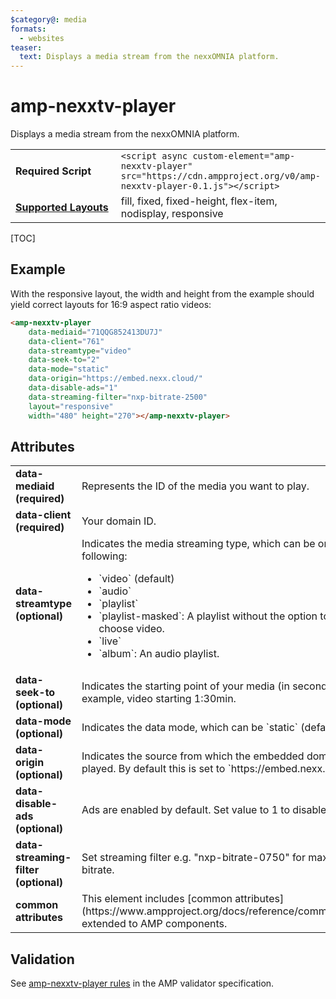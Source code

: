 ```yaml
---
$category@: media
formats:
  - websites
teaser:
  text: Displays a media stream from the nexxOMNIA platform.
---
```

<!---
Copyright 2017 The AMP HTML Authors. All Rights Reserved.

Licensed under the Apache License, Version 2.0 (the "License");
you may not use this file except in compliance with the License.
You may obtain a copy of the License at

      http://www.apache.org/licenses/LICENSE-2.0

Unless required by applicable law or agreed to in writing, software
distributed under the License is distributed on an "AS-IS" BASIS,
WITHOUT WARRANTIES OR CONDITIONS OF ANY KIND, either express or implied.
See the License for the specific language governing permissions and
limitations under the License.
-->

# amp-nexxtv-player

Displays a media stream from the nexxOMNIA platform.

<table>
  <tr>
    <td width="40%"><strong>Required Script</strong></td>
    <td><code>&lt;script async custom-element="amp-nexxtv-player" src="https://cdn.ampproject.org/v0/amp-nexxtv-player-0.1.js">&lt;/script></code></td>
  </tr>
  <tr>
    <td class="col-fourty"><strong><a href="https://www.ampproject.org/docs/guides/responsive/control_layout.html">Supported Layouts</a></strong></td>
    <td>fill, fixed, fixed-height, flex-item, nodisplay, responsive</td>
  </tr>
</table>

[TOC]

## Example

With the responsive layout, the width and height from the example should yield correct layouts for 16:9 aspect ratio videos:

```html
<amp-nexxtv-player
    data-mediaid="71QQG852413DU7J"
    data-client="761"
    data-streamtype="video"
    data-seek-to="2"
    data-mode="static"
    data-origin="https://embed.nexx.cloud/"
    data-disable-ads="1"
    data-streaming-filter="nxp-bitrate-2500"
    layout="responsive"
    width="480" height="270"></amp-nexxtv-player>
```

## Attributes

<table>
  <tr>
    <td width="40%"><strong>data-mediaid (required)</strong></td>
    <td>Represents the ID of the media you want to play.</td>
  </tr>
  <tr>
    <td width="40%"><strong>data-client (required)</strong></td>
    <td>Your domain ID.</td>
  </tr>
  <tr>
    <td width="40%"><strong>data-streamtype (optional)</strong></td>
    <td>
      Indicates the media streaming type, which can be one of the following:
      <ul>
          <li>`video` (default)</li>
          <li>`audio`</li>
          <li>`playlist`</li>
          <li>`playlist-masked`: A playlist without the option to skip or choose video.</li>
          <li>`live`</li>
          <li>`album`: An audio playlist.</li>
      </ul>
    </td>
  </tr>
  <tr>
    <td width="40%"><strong>data-seek-to (optional)</strong></td>
    <td>Indicates the starting point of your media (in seconds).  For example, video starting 1:30min.</td>
  </tr>
  <tr>
    <td width="40%"><strong>data-mode (optional)</strong></td>
    <td>Indicates the data mode, which can be `static` (default) or `api`.</td>
  </tr>
  <tr>
    <td width="40%"><strong>data-origin (optional)</strong></td>
    <td>Indicates the source from which the embedded domain media is played. By default this is set to `https://embed.nexx.cloud/`.</td>
  </tr>
  <tr>
    <td width="40%"><strong>data-disable-ads (optional)</strong></td>
    <td>Ads are enabled by default. Set value to 1 to disable.</td>
  </tr>
  <tr>
    <td width="40%"><strong>data-streaming-filter (optional)</strong></td>
    <td>Set streaming filter e.g. "nxp-bitrate-0750" for max 750kbit max bitrate.</td>
  </tr>
  <tr>
    <td width="40%"><strong>common attributes</strong></td>
    <td>This element includes [common attributes](https://www.ampproject.org/docs/reference/common_attributes) extended to AMP components.</td>
  </tr>
</table>

## Validation

See [amp-nexxtv-player rules](https://github.com/ampproject/amphtml/blob/master/extensions/amp-nexxtv-player/validator-amp-nexxtv-player.protoascii) in the AMP validator specification.
